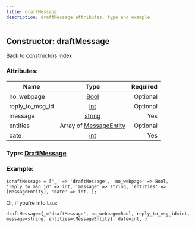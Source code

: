 ```yaml
---
title: draftMessage
description: draftMessage attributes, type and example
---
```

## Constructor: draftMessage  
[Back to constructors index](index.md)



### Attributes:

| Name     |    Type       | Required |
|----------|:-------------:|---------:|
|no\_webpage|[Bool](../types/Bool.md) | Optional|
|reply\_to\_msg\_id|[int](../types/int.md) | Optional|
|message|[string](../types/string.md) | Yes|
|entities|Array of [MessageEntity](../types/MessageEntity.md) | Optional|
|date|[int](../types/int.md) | Yes|



### Type: [DraftMessage](../types/DraftMessage.md)


### Example:

```
$draftMessage = ['_' => 'draftMessage', 'no_webpage' => Bool, 'reply_to_msg_id' => int, 'message' => string, 'entities' => [MessageEntity], 'date' => int, ];
```  

Or, if you're into Lua:  


```
draftMessage={_='draftMessage', no_webpage=Bool, reply_to_msg_id=int, message=string, entities={MessageEntity}, date=int, }

```


